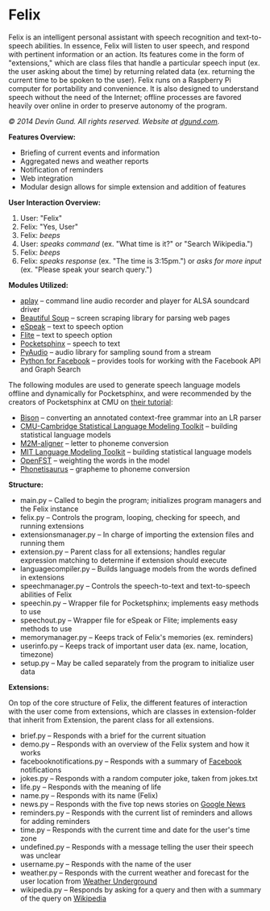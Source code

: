Felix
=====
Felix is an intelligent personal assistant with speech recognition and text-to-speech abilities. In essence, Felix will listen to user speech, and respond with pertinent information or an action. Its features come in the form of "extensions," which are class files that handle a particular speech input (ex. the user asking about the time) by returning related data (ex. returning the current time to be spoken to the user). Felix runs on a Raspberry Pi computer for portability and convenience. It is also designed to understand speech without the need of the Internet; offline processes are favored heavily over online in order to preserve autonomy of the program.

*&copy; 2014 Devin Gund. All rights reserved. Website at [dgund.com](http://dgund.com).*

**Features Overview:**
- Briefing of current events and information
- Aggregated news and weather reports
- Notification of reminders
- Web integration
- Modular design allows for simple extension and addition of features

**User Interaction Overview:**

1. User: "Felix"
2. Felix: "Yes, User"
3. Felix: _beeps_
4. User: _speaks command_ (ex. "What time is it?" or "Search Wikipedia.")
5. Felix: _beeps_
6. Felix: _speaks response_ (ex. "The time is 3:15pm.") or _asks for more input_ (ex. "Please speak your search query.")

**Modules Utilized:**
- [aplay](http://linux.die.net/man/1/aplay) – command line audio recorder and player for ALSA soundcard driver
- [Beautiful Soup](http://www.crummy.com/software/BeautifulSoup/) – screen scraping library for parsing web pages
- [eSpeak](http://espeak.sourceforge.net/) – text to speech option
- [Flite](http://www.speech.cs.cmu.edu/flite/index.html) – text to speech option
- [Pocketsphinx](http://cmusphinx.sourceforge.net/) – speech to text
- [PyAudio](http://people.csail.mit.edu/hubert/pyaudio/) – audio library for sampling sound from a stream
- [Python for Facebook](https://github.com/pythonforfacebook/facebook-sdk) – provides tools for working with the Facebook API and Graph Search

The following modules are used to generate speech language models offline and dynamically for Pocketsphinx, and were
recommended by the creators of Pocketsphinx at CMU on [their tutorial](http://cmusphinx.sourceforge.net/wiki/tutoriallm):
- [Bison](http://www.gnu.org/software/bison/) – converting an annotated context-free grammar into an LR parser
- [CMU-Cambridge Statistical Language Modeling Toolkit](http://www.speech.cs.cmu.edu/SLM/toolkit_documentation.html) – building statistical language models
- [M2M-aligner](https://code.google.com/p/m2m-aligner/) – letter to phoneme conversion
- [MIT Language Modeling Toolkit](https://code.google.com/p/mitlm/) – building statistical language models
- [OpenFST](http://www.openfst.org) – weighting the words in the model
- [Phonetisaurus](https://code.google.com/p/phonetisaurus/) – grapheme to phoneme conversion

**Structure:**
- main.py – Called to begin the program; initializes program managers and the Felix instance
- felix.py – Controls the program, looping, checking for speech, and running extensions
- extensionsmanager.py – In charge of importing the extension files and running them
- extension.py – Parent class for all extensions; handles regular expression matching to determine if extension should execute
- languagecompiler.py – Builds language models from the words defined in extensions
- speechmanager.py – Controls the speech-to-text and text-to-speech abilities of Felix
- speechin.py – Wrapper file for Pocketsphinx; implements easy methods to use
- speechout.py – Wrapper file for eSpeak or Flite; implements easy methods to use
- memorymanager.py – Keeps track of Felix's memories (ex. reminders)
- userinfo.py – Keeps track of important user data (ex. name, location, timezone)
- setup.py – May be called separately from the program to initialize user data

**Extensions:**

On top of the core structure of Felix, the different features of interaction with the user come from extensions, which are
classes in extension-folder that inherit from Extension, the parent class for all extensions.
- brief.py – Responds with a brief for the current situation
- demo.py – Responds with an overview of the Felix system and how it works
- facebooknotifications.py – Responds with a summary of [Facebook](https://www.facebook.com/) notifications
- jokes.py – Responds with a random computer joke, taken from jokes.txt
- life.py – Responds with the meaning of life
- name.py – Responds with its name (Felix)
- news.py – Responds with the five top news stories on [Google News](http://news.google.com)
- reminders.py – Responds with the current list of reminders and allows for adding reminders
- time.py – Responds with the current time and date for the user's time zone
- undefined.py – Responds with a message telling the user their speech was unclear
- username.py – Responds with the name of the user
- weather.py – Responds with the current weather and forecast for the user location from [Weather Underground](http://www.wunderground.com/)
- wikipedia.py – Responds by asking for a query and then with a summary of the query on [Wikipedia](https://en.wikipedia.org/)
